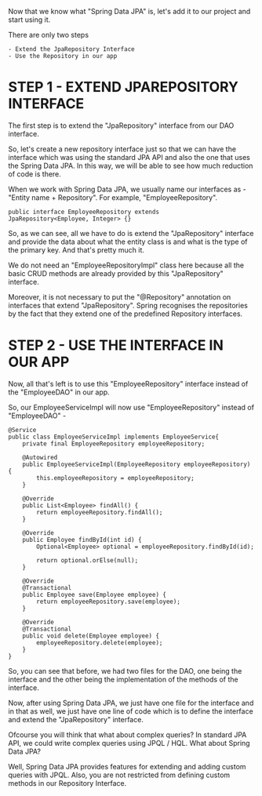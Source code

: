 Now that we know what "Spring Data JPA" is, let's add it to our project and start using it.

There are only two steps

    - Extend the JpaRepository Interface
    - Use the Repository in our app

# STEP 1 - EXTEND JPAREPOSITORY INTERFACE

The first step is to extend the "JpaRepository" interface from our DAO interface.

So, let's create a new repository interface just so that we can have the interface which was using the standard JPA API and also the one that uses the Spring Data JPA. In this way, we will be able to see how much reduction of code is there.

When we work with Spring Data JPA, we usually name our interfaces as - "Entity name + Repository". For example, "EmployeeRepository".

    public interface EmployeeRepository extends     JpaRepository<Employee, Integer> {}

So, as we can see, all we have to do is extend the "JpaRepository" interface and provide the data about what the entity class is and what is the type of the primary key. And that's pretty much it.

We do not need an "EmployeeRepositoryImpl" class here because all the basic CRUD methods are already provided by this "JpaRepository" interface.

Moreover, it is not necessary to put the "@Repository" annotation on interfaces that extend "JpaRepository". Spring recognises the repositories by the fact that they extend one of the predefined Repository interfaces.

# STEP 2  - USE THE INTERFACE IN OUR APP

Now, all that's left is to use this "EmployeeRepository" interface instead of the "EmployeeDAO" in our app.

So, our EmployeeServiceImpl will now use "EmployeeRepository" instead of "EmployeeDAO" - 

    @Service
    public class EmployeeServiceImpl implements EmployeeService{
        private final EmployeeRepository employeeRepository;

        @Autowired
        public EmployeeServiceImpl(EmployeeRepository employeeRepository) {
            this.employeeRepository = employeeRepository;
        }

        @Override
        public List<Employee> findAll() {
            return employeeRepository.findAll();
        }

        @Override
        public Employee findById(int id) {
            Optional<Employee> optional = employeeRepository.findById(id);
            
            return optional.orElse(null);
        }

        @Override
        @Transactional
        public Employee save(Employee employee) {
            return employeeRepository.save(employee);
        }

        @Override
        @Transactional
        public void delete(Employee employee) {
            employeeRepository.delete(employee);
        }
    }

So, you can see that before, we had two files for the DAO, one being the interface and the other being the implementation of the methods of the interface.

Now, after using Spring Data JPA, we just have one file for the interface and in that as well, we just have one line of code which is to define the interface and extend the "JpaRepository" interface.

Ofcourse you will think that what about complex queries? In standard JPA API, we could write complex queries using JPQL / HQL. What about Spring Data JPA?

Well, Spring Data JPA provides features for extending and adding custom queries with JPQL. Also, you are not restricted from defining custom methods in our Repository Interface.
